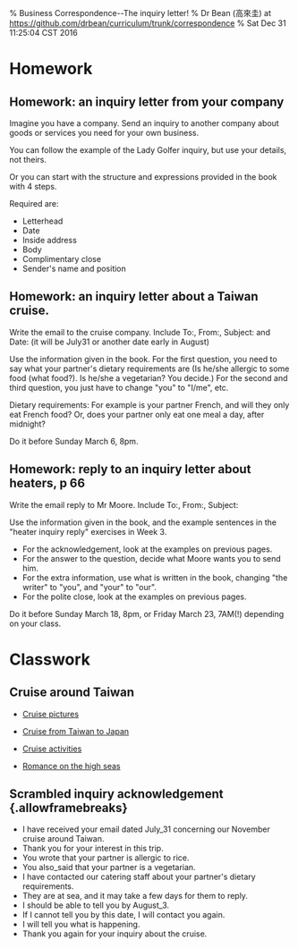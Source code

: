 % Business Correspondence--The inquiry letter!
% Dr Bean (高來圭) at https://github.com/drbean/curriculum/trunk/correspondence
% Sat Dec 31 11:25:04 CST 2016

# Homework

## Homework: an inquiry letter from your company

Imagine you have a company. Send an inquiry to another company about goods or services you need for your own business.

You can follow the example of the Lady Golfer inquiry, but use your details, not theirs.

Or you can start with the structure and expressions provided in the book with 4 steps.

Required are:

- Letterhead
- Date
- Inside address
- Body
- Complimentary close
- Sender's name and position

## Homework: an inquiry letter about a Taiwan cruise.

Write the email to the cruise company. Include To:, From:, Subject: and Date: (it will be July31 or another date early in August)

Use the information given in the book. For the first question, you need to say what your partner's dietary requirements are (Is he/she allergic to some food (what food?). Is he/she a vegetarian? You decide.) For the second and third question, you just have to change "you" to "I/me", etc.

Dietary requirements: For example is your partner French, and will they only eat French food? Or, does your partner only eat one meal a day, after midnight?

Do it before Sunday March 6, 8pm.

## Homework: reply to an inquiry letter about heaters, p 66

Write the email reply to Mr Moore. Include To:, From:, Subject:

Use the information given in the book, and the example sentences in the "heater inquiry reply" exercises in Week 3.

* For the acknowledgement, look at the examples on previous pages.
* For the answer to the question, decide what Moore wants you to send him.
* For the extra information, use what is written in the book, changing "the writer" to "you", and "your" to "our".
* For the polite close, look at the examples on previous pages.

Do it before Sunday March 18, 8pm, or Friday March 23, 7AM(!) depending on your class.

# Classwork

## Cruise around Taiwan

- [Cruise pictures](http://www.google.com.tw/search?q=%22taiwan+cruise%22&num=100&gws_rd=ssl&tbm=isch&tbo=u&source=univ&sa=X)


- [Cruise from Taiwan to Japan ](https://www.filmantravel.com/uploads/1/4/0/9/14097067/princess_cbs_6-7n_japan___taiwan_112216.pdf)

- [Cruise activities](https://14weeksworthofsocks.com/2016/08/28/royal-caribbean-hong-kong-to-taiwan-daily-compass-day-1/)

- [Romance on the high seas](https://bluewaveted.wordpress.com/2008/04/14/cruise-romance/)

## Scrambled inquiry acknowledgement {.allowframebreaks}
 

- I have received your email dated July_31 concerning our November cruise around Taiwan.
- Thank you for your interest in this trip.
- You wrote that your partner is allergic to rice.
- You also_said that your partner is a vegetarian.
- I have contacted our catering staff about your partner's dietary requirements.
- They are at sea, and it may take a few days for them to reply.
- I should be able to tell you by August_3.
- If I cannot tell you by this date, I will contact you again.
- I will tell you what is happening.
- Thank you again for your inquiry about the cruise.
